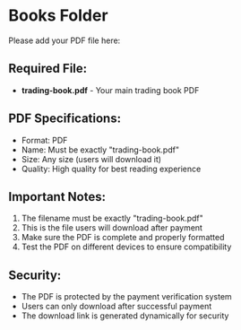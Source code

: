 # Books Folder

Please add your PDF file here:

## Required File:
- **trading-book.pdf** - Your main trading book PDF

## PDF Specifications:
- Format: PDF
- Name: Must be exactly "trading-book.pdf"
- Size: Any size (users will download it)
- Quality: High quality for best reading experience

## Important Notes:
1. The filename must be exactly "trading-book.pdf"
2. This is the file users will download after payment
3. Make sure the PDF is complete and properly formatted
4. Test the PDF on different devices to ensure compatibility

## Security:
- The PDF is protected by the payment verification system
- Users can only download after successful payment
- The download link is generated dynamically for security
